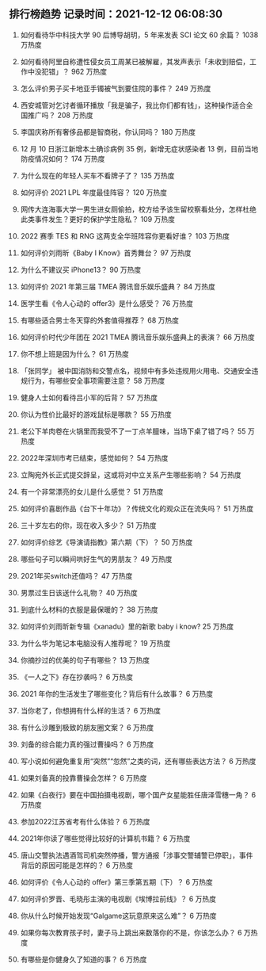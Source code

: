 
## 排行榜趋势 记录时间：2021-12-12 06:08:30
  
  1. 如何看待华中科技大学 90 后博导胡玥，5 年来发表 SCI 论文 60 余篇？ 1038 万热度
    
  2. 如何看待阿里自称遭性侵女员工周某已被解雇，其发声表示「未收到赔偿，工作中没犯错」？ 962 万热度
    
  3. 怎么评价男子买卡地亚手镯被气到要住院的事件？ 249 万热度
    
  4. 西安城管对乞讨者循环播放「我是骗子，我比你们都有钱」，这种操作适合全国推广吗？ 208 万热度
    
  5. 李国庆称所有奢侈品都是智商税，你认同吗？ 180 万热度
    
  6. 12 月 10 日浙江新增本土确诊病例 35 例，新增无症状感染者 13 例，目前当地防疫情况如何？ 174 万热度
    
  7. 为什么现在的年轻人买车不看牌子了？ 135 万热度
    
  8. 如何评价 2021 LPL 年度最佳阵容？ 120 万热度
    
  9. 网传大连海事大学一男生进女厕偷拍，校方给予该生留校察看处分，怎样杜绝此类事件发生？更好的保护学生隐私？ 109 万热度
    
  10. 2022 赛季 TES 和 RNG 这两支全华班阵容你更看好谁？ 103 万热度
    
  11. 如何评价刘雨昕《Baby I Know》首秀舞台？ 97 万热度
    
  12. 为什么不建议买 iPhone13？ 90 万热度
    
  13. 如何评价 2021 年第三届 TMEA 腾讯音乐娱乐盛典？ 84 万热度
    
  14. 医学生看《令人心动的 offer3》是什么感受？ 76 万热度
    
  15. 有哪些适合男士冬天穿的外套值得推荐？ 68 万热度
    
  16. 如何评价时代少年团在 2021 TMEA 腾讯音乐娱乐盛典上的表演？ 66 万热度
    
  17. 你不想上班是因为什么？ 61 万热度
    
  18. 「张同学」 被中国消防和交警点名，视频中有多处违规用火用电、交通安全违规行为，有哪些安全事项需要注意？ 58 万热度
    
  19. 健身人士如何看待吕小军的后背？ 57 万热度
    
  20. 你认为性价比最好的游戏鼠标是哪款？ 55 万热度
    
  21. 老公下羊肉卷在火锅里而我受不了一丁点羊膻味，当场下桌了错了吗？ 55 万热度
    
  22. 2022年深圳市考已结束，感觉如何？ 54 万热度
    
  23. 立陶宛外长正式提交辞呈，这或将对中立关系产生哪些影响？ 54 万热度
    
  24. 有一个非常漂亮的女儿是什么感觉？ 51 万热度
    
  25. 如何评价喜剧作品《台下十年功》？传统文化的观众正在流失吗？ 51 万热度
    
  26. 三十岁左右的你，现在收入多少？ 51 万热度
    
  27. 如何评价综艺《导演请指教》第六期（下）？ 50 万热度
    
  28. 哪些句子可以瞬间哄好生气的男朋友？ 49 万热度
    
  29. 2021年买switch还值吗？ 47 万热度
    
  30. 男票过生日该送什么礼物？ 40 万热度
    
  31. 到底什么材料的衣服是最保暖的？ 38 万热度
    
  32. 如何评价刘雨昕新专辑《xanadu》里的新歌 baby i know? 25 万热度
    
  33. 为什么华为笔记本电脑没有人推荐呢？ 19 万热度
    
  34. 你摘抄过的优美的句子有哪些？ 13 万热度
    
  35. 《一人之下》存在抄袭吗？ 6 万热度
    
  36. 2021 年你的生活发生了哪些变化？背后有什么故事？ 6 万热度
    
  37. 当你老了，你想拥有什么样的生活？ 6 万热度
    
  38. 有什么沙雕到极致的朋友圈文案？ 6 万热度
    
  39. 刘备的综合能力真的强过曹操吗？ 6 万热度
    
  40. 写小说如何避免重复用“突然”“忽然”之类的词，还有哪些表达方法？ 6 万热度
    
  41. 如果刘备真的投靠曹操会怎样？ 6 万热度
    
  42. 如果《白夜行》要在中国拍摄电视剧，哪个国产女星能胜任唐泽雪穗一角？ 6 万热度
    
  43. 参加2022江苏省考有什么体验？ 6 万热度
    
  44. 2021年你读了哪些觉得比较好的计算机书籍？ 6 万热度
    
  45. 唐山交警执法遇酒驾司机突然停播，警方通报「涉事交警辅警已停职」，事件背后的原因可能是怎样的？ 6 万热度
    
  46. 如何评价《令人心动的 offer》第三季第五期（下）？ 6 万热度
    
  47. 如何评价罗晋、毛晓彤主演的电视剧《埃博拉前线》？ 6 万热度
    
  48. 你从什么时候开始发现“Galgame这玩意原来这么难”？ 6 万热度
    
  49. 如果你每次教育孩子时，妻子马上跳出来数落你的不是，你该怎么办？ 6 万热度
    
  50. 有哪些是你健身久了知道的事？ 6 万热度
    